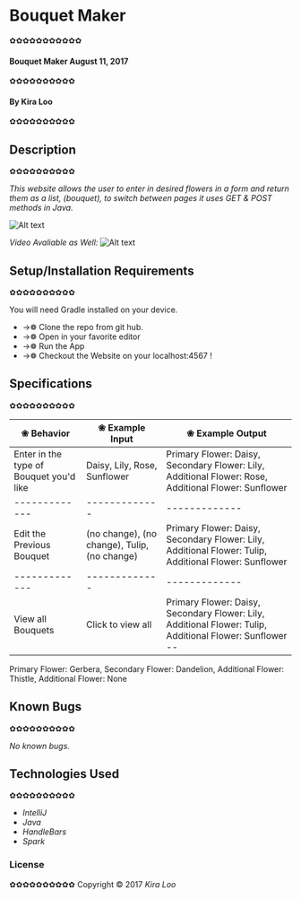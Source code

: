 # Bouquet Maker
✿✿✿✿✿✿✿✿✿✿✿

#### Bouquet Maker August 11, 2017
✿✿✿✿✿✿✿✿✿✿

#### By Kira Loo
✿✿✿✿✿✿✿✿✿✿

## Description
✿✿✿✿✿✿✿✿✿✿

_This website allows the user to enter in desired flowers in a form and return them as a list, (bouquet), to switch between pages it uses GET & POST methods in Java._

![Alt text](../screenshot.png)


_Video Avaliable as Well:_
![Alt text](../movie.png)

## Setup/Installation Requirements
✿✿✿✿✿✿✿✿✿✿

You will need Gradle installed on your device.

* ->❁ Clone the repo from git hub.
* ->❁ Open in your favorite editor
* ->❁ Run the App
* ->❁ Checkout the Website on your localhost:4567 !

## Specifications
✿✿✿✿✿✿✿✿✿✿

| ❀ Behavior      | ❀ Example Input      | ❀ Example Output       |
| ------------- | ------------- | ------------- |
|Enter in the type of Bouquet you'd like | Daisy, Lily, Rose, Sunflower | Primary Flower: Daisy, Secondary Flower: Lily, Additional Flower: Rose, Additional Flower: Sunflower|
| ------------- | ------------- | ------------- |
|Edit the Previous Bouquet | (no change), (no change), Tulip, (no change)| Primary Flower: Daisy, Secondary Flower: Lily, Additional Flower: Tulip, Additional Flower: Sunflower|
| ------------- | ------------- | ------------- |
| View all Bouquets | Click to view all | Primary Flower: Daisy, Secondary Flower: Lily, Additional Flower: Tulip, Additional Flower: Sunflower --
 Primary Flower: Gerbera, Secondary Flower: Dandelion, Additional Flower: Thistle, Additional Flower: None

## Known Bugs
✿✿✿✿✿✿✿✿✿✿

_No known bugs._

## Technologies Used
✿✿✿✿✿✿✿✿✿✿

* _IntelliJ_
* _Java_
* _HandleBars_
* _Spark_


### License
✿✿✿✿✿✿✿✿✿✿
Copyright &copy; 2017 _Kira Loo_
